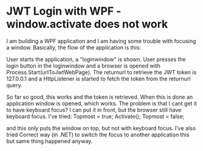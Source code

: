 
# JWT Login with WPF - window.activate does not work

I am building a WPF application and I am having some trouble with focusing a window.
Basically, the flow of the application is this:

User starts the application, a "loginwindow" is shown.
User presses the login button in the loginwindow and a browser is opened with Process.Start(urlToJwtWebPage).
The returnurl to retrieve the JWT token is 127.0.0.1 and a HttpListener is started to fetch the token from the returnurl query.

So far so good, this works and the token is retrieved.
When this is done an application window is opened, which works. The problem is that I cant get it to have keyboard focus?
I can put it in front, but the browser still have keyboard focus.
I've tried:
Topmost = true;
Activate();
Topmost = false;

and this only puts the window on top, but not with keyboard focus.
I've also tried Correct way (in .NET) to switch the focus to another application this but same thing happened anyway.

        